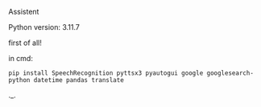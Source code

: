 Assistent


Python version: 3.11.7

first of all!

in cmd:

	pip install SpeechRecognition pyttsx3 pyautogui google googlesearch-python datetime pandas translate

._.
